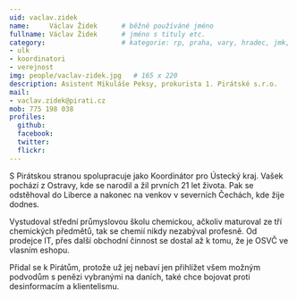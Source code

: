 ```yaml
---
uid: vaclav.zidek
name:     Václav Židek  	# běžně používáné jméno
fullname: Václav Židek  	# jméno s tituly etc.
category:                 	# kategorie: rp, praha, vary, hradec, jmk, senat
- ulk
- koordinatori
- verejnost
img: people/vaclav-zidek.jpg   # 165 x 220
description: Asistent Mikuláše Peksy, prokurista 1. Pirátské s.r.o.          	# kratký popis, max 160 znaků
mail:
- vaclav.zidek@pirati.cz
mob: 775 198 038
profiles:
  github:
  facebook: 
  twitter: 
  flickr: 
---
```


S Pirátskou stranou spolupracuje jako Koordinátor pro Ústecký kraj. Vašek pochází z Ostravy, kde se narodil a žil prvních 21 let života. Pak se odstěhoval do Liberce a nakonec na venkov v severních Čechách, kde žije dodnes.

Vystudoval střední průmyslovou školu chemickou, ačkoliv maturoval ze tří chemických předmětů, tak se chemií nikdy nezabýval profesně. Od prodejce IT, přes další obchodní činnost se dostal až k tomu, že je OSVČ ve vlasním eshopu.

Přidal se k Pirátům, protože už jej nebaví jen přihlížet všem možným podvodům s penězi vybranými na daních, také chce bojovat proti desinformacím a klientelismu.
